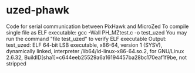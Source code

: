 # uzed-phawk
Code for serial communication between PixHawk and MicroZed
To compile single file as ELF executable: gcc -Wall PH_MZtest.c -o test_uzed
You may run the command "file test_uzed" to verify ELF executable
	Output: test_uzed: ELF 64-bit LSB executable, x86-64, version 1 (SYSV), dynamically linked, interpreter /lib64/ld-linux-x86-64.so.2, for GNU/Linux 2.6.32, BuildID[sha1]=c644eeb25529a6a16194457ba28bc170eaf1f9be, not stripped

